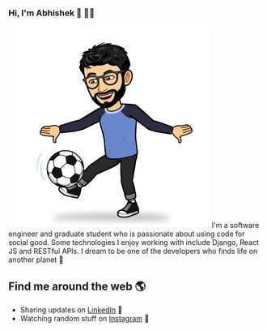 ### Hi, I'm Abhishek 👋 👨‍💻


<img src="https://github.com/Abhishek-AC/Abhishek-AC/blob/master/Abhi.png">
I'm a software engineer and graduate student who is passionate about using code for social good. Some technologies I enjoy working with include Django, React JS and RESTful APIs. I dream to be one of the developers who finds life on another planet 🚀

## Find me around the web 🌎
- Sharing updates on <a href="https://www.linkedin.com/in/abhishek-ac/">LinkedIn</a> 💼
- Watching random stuff on <a href="https://www.instagram.com/_abhishekchhabra/">Instagram</a> 📸

